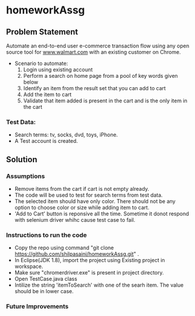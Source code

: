 # homeworkAssg
## Problem Statement
Automate an end-to-end user e-commerce transaction flow using any open source tool for www.walmart.com with an existing customer on Chrome.

* Scenario to automate:
  1. Login using existing account
  2. Perform a search on home page from a pool of key words given below
  3. Identify an item from the result set that you can add to cart
  4. Add the item to cart
  5. Validate that item added is present in the cart and is the only item in the cart
  
### Test Data:
* Search terms: tv, socks, dvd, toys, iPhone.
* A Test account is created.

## Solution

### Assumptions
* Remove items from the cart if cart is not empty already.
* The code will be used to test for search terms from test data.
* The selected item should have only color. There should not be any option to choose color or size while adding item to cart.
* 'Add to Cart' button is reponsive all the time. Sometime it donot respond with selenium driver whihc cause test case to fail.

### Instructions to run the code
* Copy the repo using command "git clone https://github.com/shilpasaini/homeworkAssg.git" .
* In Eclipse(JDK 1.8), import the project using Existing project in workspace.
* Make sure "chromerdriver.exe" is present in project directory.
* Open TestCase.java class
* Intilize the string 'itemToSearch'  with one of the searh item. The value should be in lower case.

### Future Improvements


